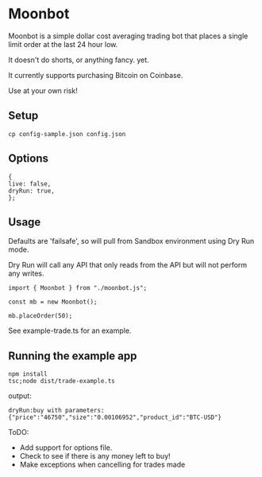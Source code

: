 # Moonbot

Moonbot is a simple dollar cost averaging trading bot that places a single limit order at the last 24 hour low.

It doesn't do shorts, or anything fancy. yet.

It currently supports purchasing Bitcoin on Coinbase.

Use at your own risk!

## Setup

    cp config-sample.json config.json

## Options

    {
    live: false,
    dryRun: true,
    };

## Usage

Defaults are 'failsafe', so will pull from Sandbox environment using Dry Run mode.

Dry Run will call any API that only reads from the API but will not perform any writes.

    import { Moonbot } from "./moonbot.js";

    const mb = new Moonbot();

    mb.placeOrder(50);

See example-trade.ts for an example.

## Running the example app

    npm install
    tsc;node dist/trade-example.ts

output:

    dryRun:buy with parameters: {"price":"46750","size":"0.00106952","product_id":"BTC-USD"}


ToDO:

* Add support for options file.
* Check to see if there is any money left to buy!
* Make exceptions when cancelling for trades made 
